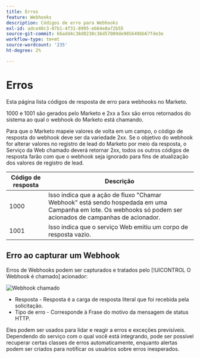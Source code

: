 ```yaml
---
title: Erros
feature: Webhooks
description: Códigos de erro para Webhooks
exl-id: adce40c3-87b1-4f31-8995-eb64e8a72b55
source-git-commit: 66add4c38d0230c36d57009de985649bb67fde3e
workflow-type: tm+mt
source-wordcount: '235'
ht-degree: 2%

---
```


# Erros

Esta página lista códigos de resposta de erro para webhooks no Marketo.

1000 e 1001 são gerados pelo Marketo e 2xx a 5xx são erros retornados do sistema ao qual o webhook do Marketo está chamando.

Para que o Marketo mapeie valores de volta em um campo, o código de resposta do webhook deve ser da variedade 2xx. Se o objetivo do webhook for alterar valores no registro de lead do Marketo por meio da resposta, o Serviço da Web chamado deverá retornar 2xx, todos os outros códigos de resposta farão com que o webhook seja ignorado para fins de atualização dos valores de registro de lead.

| Código de resposta | Descrição |
| --- | --- |
| 1000 | Isso indica que a ação de fluxo &quot;Chamar Webhook&quot; está sendo hospedada em uma Campanha em lote. Os webhooks só podem ser acionados de campanhas de acionador. |
| 1001 | Isso indica que o serviço Web emitiu um corpo de resposta vazio. |

## Erro ao capturar um Webhook

Erros de Webhooks podem ser capturados e tratados pelo [!UICONTROL O Webhook é chamado] acionador:

![Webhook chamado](assets/webhook-called.png)

* Resposta - Resposta é a carga de resposta literal que foi recebida pela solicitação.
* Tipo de erro - Corresponde à Frase do motivo da mensagem de status HTTP.

Eles podem ser usados para lidar e reagir a erros e exceções previsíveis. Dependendo do serviço com o qual você está integrando, pode ser possível recuperar certas classes de erros automaticamente, enquanto alertas podem ser criados para notificar os usuários sobre erros inesperados.

